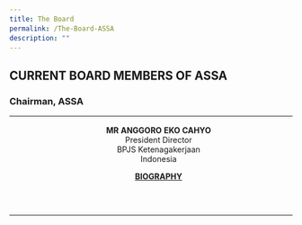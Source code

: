 ```yaml
---
title: The Board
permalink: /The-Board-ASSA
description: ""
---
```

## CURRENT BOARD MEMBERS OF ASSA


### Chairman, ASSA
<style>
.directorDetails {
  width: 489px;
  background-image: url(/images/topbg.png);
  background-repeat: no-repeat;
  background-size: cover;
  height: 170px;
  /* margin: 0 auto; */
  display: block;
  margin: 0 auto;
}
</style>

<table>
	<tr>
			<td width="200px" ><img src="/images/ANGGORO%20EKO%20CAHYO.jpg" /></td>
			<td colspan="3" style="text-align:center" class="directorDetails">
					<p><strong>MR ANGGORO EKO CAHYO</strong> <br/>
						President Director <br/>
						BPJS Ketenagakerjaan<br/>
						Indonesia</p>
				<a href="/Upload/director/pdf/39.pdf" target="_blank">
					<strong>BIOGRAPHY</strong>
				</a>
			</td>
	 </tr>
</table>